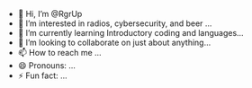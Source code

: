 - 👋 Hi, I’m @RgrUp
- 👀 I’m interested in radios, cybersecurity, and beer ...
- 🌱 I’m currently learning Introductory coding and languages...
- 💞️ I’m looking to collaborate on just about anything...
- 📫 How to reach me ...
- 😄 Pronouns: ...
- ⚡ Fun fact: ...

<!---
RgrUp/RgrUp is a ✨ special ✨ repository because its `README.md` (this file) appears on your GitHub profile.
You can click the Preview link to take a look at your changes.
--->
